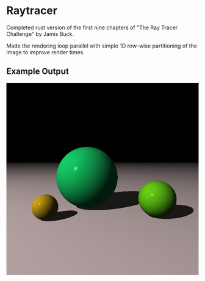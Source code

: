 # Raytracer

Completed rust version of the first nine chapters of "The Ray Tracer Challenge" by Jamis Buck.

Made the rendering loop parallel with simple 1D row-wise partitioning of the image to improve render times.

## Example Output

![alt text](https://raw.githubusercontent.com/lydiasamuel/raytracer/main/example_output.png)
